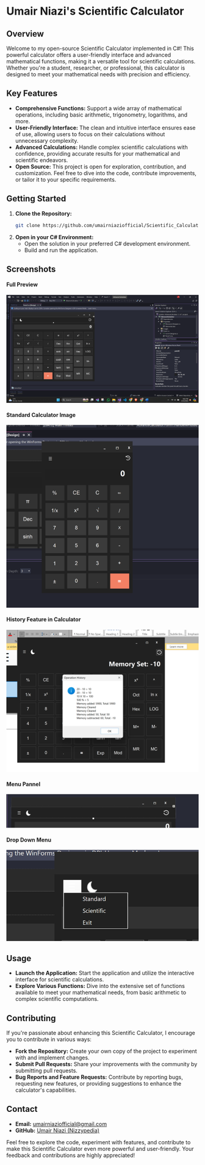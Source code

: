 # Umair Niazi's Scientific Calculator

## Overview
Welcome to my open-source Scientific Calculator implemented in C#! This powerful calculator offers a user-friendly interface and advanced mathematical functions, making it a versatile tool for scientific calculations. Whether you're a student, researcher, or professional, this calculator is designed to meet your mathematical needs with precision and efficiency.

## Key Features
- **Comprehensive Functions:** Support a wide array of mathematical operations, including basic arithmetic, trigonometry, logarithms, and more.
- **User-Friendly Interface:** The clean and intuitive interface ensures ease of use, allowing users to focus on their calculations without unnecessary complexity.
- **Advanced Calculations:** Handle complex scientific calculations with confidence, providing accurate results for your mathematical and scientific endeavors.
- **Open Source:** This project is open for exploration, contribution, and customization. Feel free to dive into the code, contribute improvements, or tailor it to your specific requirements.

## Getting Started
1. **Clone the Repository:**
    ```bash
    git clone https://github.com/umairniaziofficial/Scientific_Calculator.git
    ```
2. **Open in your C# Environment:**
    - Open the solution in your preferred C# development environment.
    - Build and run the application.

## Screenshots

#### Full Preview 
![Screenshot 2024-02-24 210221](/assets/FullPrview.png)

#### Standard Calculator Image
![Screenshot 2024-02-24 210221](/assets/Standard.png)

#### History Feature in Calculator 
![Screenshot 2024-02-24 210221](/assets/History_Feature.png)

#### Menu Pannel
![Screenshot 2024-02-24 210221](/assets/Menus.png)

#### Drop Down Menu
![Screenshot 2024-02-24 210221](/assets/DropDown.png)

## Usage
- **Launch the Application:** Start the application and utilize the interactive interface for scientific calculations.
- **Explore Various Functions:** Dive into the extensive set of functions available to meet your mathematical needs, from basic arithmetic to complex scientific computations.

## Contributing
If you're passionate about enhancing this Scientific Calculator, I encourage you to contribute in various ways:
- **Fork the Repository:** Create your own copy of the project to experiment with and implement changes.
- **Submit Pull Requests:** Share your improvements with the community by submitting pull requests.
- **Bug Reports and Feature Requests:** Contribute by reporting bugs, requesting new features, or providing suggestions to enhance the calculator's capabilities.

## Contact
- **Email:** umairniaziofficial@gmail.com
- **GitHub:** [Umair Niazi (Nizzypedia)](https://github.com/umairniaziofficial)

Feel free to explore the code, experiment with features, and contribute to make this Scientific Calculator even more powerful and user-friendly. Your feedback and contributions are highly appreciated!
